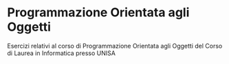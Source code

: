 # Programmazione Orientata agli Oggetti
Esercizi relativi al corso di Programmazione Orientata agli Oggetti del Corso di Laurea in Informatica presso UNISA
